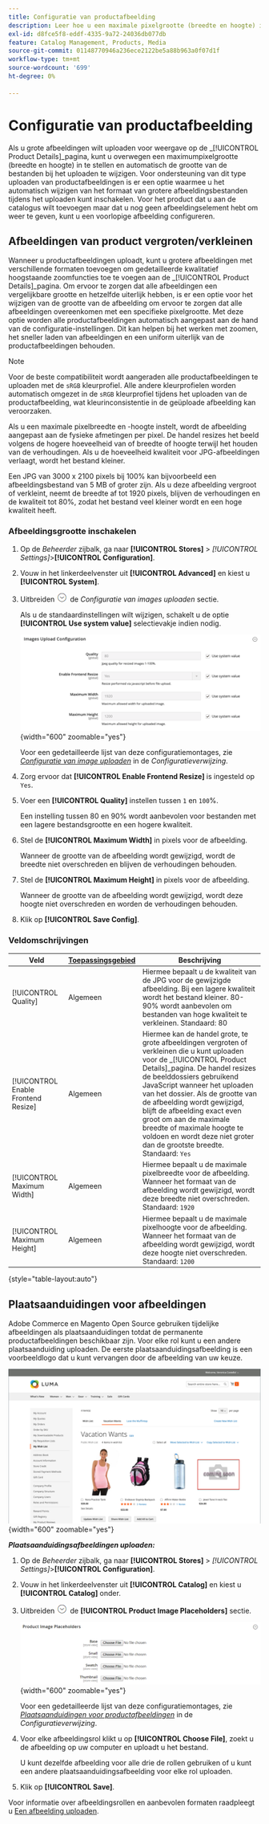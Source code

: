 ```yaml
---
title: Configuratie van productafbeelding
description: Leer hoe u een maximale pixelgrootte (breedte en hoogte) instelt en de grootte van de afbeeldingsbestanden van het product automatisch wijzigt tijdens het uploaden.
exl-id: d8fce5f8-eddf-4335-9a72-24036db077db
feature: Catalog Management, Products, Media
source-git-commit: 01148770946a236ece2122be5a88b963a0f07d1f
workflow-type: tm+mt
source-wordcount: '699'
ht-degree: 0%

---
```


# Configuratie van productafbeelding

Als u grote afbeeldingen wilt uploaden voor weergave op de _[!UICONTROL Product Details]_pagina, kunt u overwegen een maximumpixelgrootte (breedte en hoogte) in te stellen en automatisch de grootte van de bestanden bij het uploaden te wijzigen. Voor ondersteuning van dit type uploaden van productafbeeldingen is er een optie waarmee u het automatisch wijzigen van het formaat van grotere afbeeldingsbestanden tijdens het uploaden kunt inschakelen. Voor het product dat u aan de catalogus wilt toevoegen maar dat u nog geen afbeeldingselement hebt om weer te geven, kunt u een voorlopige afbeelding configureren.

## Afbeeldingen van product vergroten/verkleinen

Wanneer u productafbeeldingen uploadt, kunt u grotere afbeeldingen met verschillende formaten toevoegen om gedetailleerde kwalitatief hoogstaande zoomfuncties toe te voegen aan de _[!UICONTROL Product Details]_pagina. Om ervoor te zorgen dat alle afbeeldingen een vergelijkbare grootte en hetzelfde uiterlijk hebben, is er een optie voor het wijzigen van de grootte van de afbeelding om ervoor te zorgen dat alle afbeeldingen overeenkomen met een specifieke pixelgrootte. Met deze optie worden alle productafbeeldingen automatisch aangepast aan de hand van de configuratie-instellingen. Dit kan helpen bij het werken met zoomen, het sneller laden van afbeeldingen en een uniform uiterlijk van de productafbeeldingen behouden.

>[!NOTE]
>
>Voor de beste compatibiliteit wordt aangeraden alle productafbeeldingen te uploaden met de `sRGB` kleurprofiel. Alle andere kleurprofielen worden automatisch omgezet in de `sRGB` kleurprofiel tijdens het uploaden van de productafbeelding, wat kleurinconsistentie in de geüploade afbeelding kan veroorzaken.

Als u een maximale pixelbreedte en -hoogte instelt, wordt de afbeelding aangepast aan de fysieke afmetingen per pixel. De handel resizes het beeld volgens de hogere hoeveelheid van of breedte of hoogte terwijl het houden van de verhoudingen. Als u de hoeveelheid kwaliteit voor JPG-afbeeldingen verlaagt, wordt het bestand kleiner.

Een JPG van 3000 x 2100 pixels bij 100% kan bijvoorbeeld een afbeeldingsbestand van 5 MB of groter zijn. Als u deze afbeelding vergroot of verkleint, neemt de breedte af tot 1920 pixels, blijven de verhoudingen en de kwaliteit tot 80%, zodat het bestand veel kleiner wordt en een hoge kwaliteit heeft.

### Afbeeldingsgrootte inschakelen

1. Op de _Beheerder_ zijbalk, ga naar **[!UICONTROL Stores]** > _[!UICONTROL Settings]_>**[!UICONTROL Configuration]**.

1. Vouw in het linkerdeelvenster uit **[!UICONTROL Advanced]** en kiest u **[!UICONTROL System]**.

1. Uitbreiden ![Expansiekiezer](../assets/icon-display-expand.png) de _Configuratie van images uploaden_ sectie.

   Als u de standaardinstellingen wilt wijzigen, schakelt u de optie **[!UICONTROL Use system value]** selectievakje indien nodig.

   ![Configuratie van image uploaden](../configuration-reference/advanced/assets/system-image-upload-configuration.png){width="600" zoomable="yes"}

   Voor een gedetailleerde lijst van deze configuratiemontages, zie [_Configuratie van image uploaden_](../configuration-reference/advanced/system.md#image-upload-configuration) in de _Configuratieverwijzing_.

1. Zorg ervoor dat **[!UICONTROL Enable Frontend Resize]** is ingesteld op `Yes`.

1. Voer een **[!UICONTROL Quality]** instellen tussen `1` en `100`%.

   Een instelling tussen 80 en 90% wordt aanbevolen voor bestanden met een lagere bestandsgrootte en een hogere kwaliteit.

1. Stel de **[!UICONTROL Maximum Width]** in pixels voor de afbeelding.

   Wanneer de grootte van de afbeelding wordt gewijzigd, wordt de breedte niet overschreden en blijven de verhoudingen behouden.

1. Stel de **[!UICONTROL Maximum Height]** in pixels voor de afbeelding.

   Wanneer de grootte van de afbeelding wordt gewijzigd, wordt deze hoogte niet overschreden en worden de verhoudingen behouden.

1. Klik op **[!UICONTROL Save Config]**.

### Veldomschrijvingen

| Veld | [Toepassingsgebied](../getting-started/websites-stores-views.md#scope-settings) | Beschrijving |
|--- |--- |--- |
| [!UICONTROL Quality] | Algemeen | Hiermee bepaalt u de kwaliteit van de JPG voor de gewijzigde afbeelding. Bij een lagere kwaliteit wordt het bestand kleiner. 80-90% wordt aanbevolen om bestanden van hoge kwaliteit te verkleinen. Standaard: 80 |
| [!UICONTROL Enable Frontend Resize] | Algemeen | Hiermee kan de handel grote, te grote afbeeldingen vergroten of verkleinen die u kunt uploaden voor de _[!UICONTROL Product Details]_pagina. De handel resizes de beelddossiers gebruikend JavaScript wanneer het uploaden van het dossier. Als de grootte van de afbeelding wordt gewijzigd, blijft de afbeelding exact even groot om aan de maximale breedte of maximale hoogte te voldoen en wordt deze niet groter dan de grootste breedte. Standaard: `Yes` |
| [!UICONTROL Maximum Width] | Algemeen | Hiermee bepaalt u de maximale pixelbreedte voor de afbeelding. Wanneer het formaat van de afbeelding wordt gewijzigd, wordt deze breedte niet overschreden. Standaard: `1920` |
| [!UICONTROL Maximum Height] | Algemeen | Hiermee bepaalt u de maximale pixelhoogte voor de afbeelding. Wanneer het formaat van de afbeelding wordt gewijzigd, wordt deze hoogte niet overschreden. Standaard: `1200` |

{style="table-layout:auto"}

## Plaatsaanduidingen voor afbeeldingen

Adobe Commerce en Magento Open Source gebruiken tijdelijke afbeeldingen als plaatsaanduidingen totdat de permanente productafbeeldingen beschikbaar zijn. Voor elke rol kunt u een andere plaatsaanduiding uploaden. De eerste plaatsaanduidingsafbeelding is een voorbeeldlogo dat u kunt vervangen door de afbeelding van uw keuze.

![Tijdelijke aanduiding voor afbeelding](./assets/storefront-image-placeholder.png){width="600" zoomable="yes"}

**_Plaatsaanduidingsafbeeldingen uploaden:_**

1. Op de _Beheerder_ zijbalk, ga naar **[!UICONTROL Stores]** > _[!UICONTROL Settings]_>**[!UICONTROL Configuration]**.

1. Vouw in het linkerdeelvenster uit **[!UICONTROL Catalog]** en kiest u **[!UICONTROL Catalog]** onder.

1. Uitbreiden ![Expansiepictogram](../assets/icon-display-expand.png) de **[!UICONTROL Product Image Placeholders]** sectie.

   ![Plaatsaanduidingen voor productafbeeldingen](../configuration-reference/catalog/assets/catalog-product-image-placeholders.png){width="600" zoomable="yes"}

   Voor een gedetailleerde lijst van deze configuratiemontages, zie [_Plaatsaanduidingen voor productafbeeldingen_](../configuration-reference/catalog/catalog.md#product-image-placeholders) in de _Configuratieverwijzing_.

1. Voor elke afbeeldingsrol klikt u op **[!UICONTROL Choose File]**, zoekt u de afbeelding op uw computer en uploadt u het bestand.

   U kunt dezelfde afbeelding voor alle drie de rollen gebruiken of u kunt een andere plaatsaanduidingsafbeelding voor elke rol uploaden.

1. Klik op **[!UICONTROL Save]**.

Voor informatie over afbeeldingsrollen en aanbevolen formaten raadpleegt u [Een afbeelding uploaden](product-image.md#upload-an-image).
